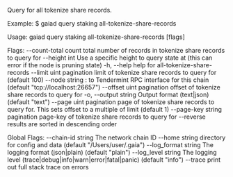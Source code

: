 Query for all tokenize share records.

Example:
$ gaiad query staking all-tokenize-share-records

Usage:
  gaiad query staking all-tokenize-share-records [flags]

Flags:
      --count-total       count total number of records in tokenize share records to query for
      --height int        Use a specific height to query state at (this can error if the node is pruning state)
  -h, --help              help for all-tokenize-share-records
      --limit uint        pagination limit of tokenize share records to query for (default 100)
      --node string       <host>:<port> to Tendermint RPC interface for this chain (default "tcp://localhost:26657")
      --offset uint       pagination offset of tokenize share records to query for
  -o, --output string     Output format (text|json) (default "text")
      --page uint         pagination page of tokenize share records to query for. This sets offset to a multiple of limit (default 1)
      --page-key string   pagination page-key of tokenize share records to query for
      --reverse           results are sorted in descending order

Global Flags:
      --chain-id string     The network chain ID
      --home string         directory for config and data (default "/Users/user/.gaia")
      --log_format string   The logging format (json|plain) (default "plain")
      --log_level string    The logging level (trace|debug|info|warn|error|fatal|panic) (default "info")
      --trace               print out full stack trace on errors
